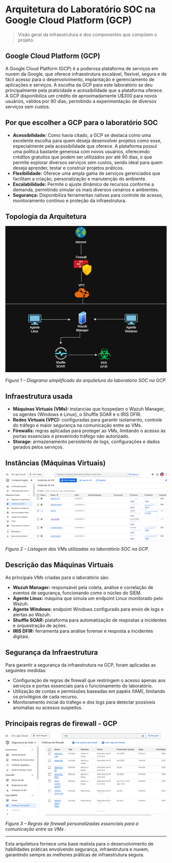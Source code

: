 # Arquitetura do Laboratório SOC na Google Cloud Platform (GCP)

>Visão geral da infraestrutura e dos componentes que compõem o projeto.

## Google Cloud Platform (GCP)

A Google Cloud Platform (GCP) é a poderosa plataforma de serviços em nuvem da Google, que oferece infraestrutura escalável, flexível, segura e de fácil acesso para o desenvolvimento, implantação e gerenciamento de aplicações e serviços. A escolha da GCP para este laboratório se deu principalmente pela praticidade e acessibilidade que a plataforma oferece. A GCP disponibiliza um crédito de aproximadamente U$300 para novos usuários, válidos por 90 dias, permitindo a experimentação de diversos serviços sem custos.

## Por que escolher a GCP para o laboratório SOC

- **Acessibilidade:** Como havia citado, a GCP se destaca como uma excelente escolha para quem deseja desenvolver projetos como esse, especialmente pela acessibilidade que oferece. A plataforma possuí uma política bastante generosa com novos usuários, oferecendo créditos gratuitos que podem ser utilizados por até 90 dias, o que permite explorar diversos serviços sem custos, sendo ideal para quem deseja aprender, testar e construir projetos práticos.
- **Flexibilidade:** Oferece uma ampla gama de serviços gerenciados que facilitam a criação, personalização e manutenção do ambiente.
- **Escalabilidade:** Permite o ajuste dinâmico de recursos conforme a demanda, permitindo simular os mais diversos cenários e ambientes.
- **Segurança:** Disponibiliza ferramentas nativas para controle de acesso, monitoramento contínuo e proteção da infraestrutura. 

## Topologia da Arquitetura

![Diagrama da arquitetura do laboratório SOC](../images/topologia/Topologia.png)

*Figura 1 – Diagrama simplificado da arquitetura do laboratório SOC na GCP.*

## Infraestrutura usada

- **Máquinas Virtuais (VMs):** instancias que hospedam o Wazuh Manager, os agentes (Windows e Linux), o Shuffle SOAR e o IRIS DFIR.
- **Redes Virtuais (VPC):** configuradas para garantir isolamento, controle do tráfego e maior segurança na comunicação entre as VMs.
- **Firewalls:** regras aplicadas para proteger as VMs, limitando o acesso às portas essenciais e prevenindo tráfego não autorizado.
- **Storage:** armazenamento persistente de logs, configurações e dados gerados pelos serviços.

## Instâncias (Máquinas Virtuais)
![Máquinas Virtuais do laboratório SOC](../images/gcp/InstanciasVms.png)

*Figura 2 – Listagem das VMs utilizadas no laboratório SOC na GCP.*

## Descrição das Máquinas Virtuais

As principais VMs criadas para o laboratório são:

- **Wazuh Manager:** responsável pela coleta, análise e correlação de eventos de segurança, funcionando como o núcleo do SIEM.
- **Agente Linux:** máquina que simula um endpoint Linux monitorado pelo Wazuh.
- **Agente Windows:** endpoint Windows configurado para envio de logs e alertas ao Wazuh.
- **Shuffle SOAR:** plataforma para automatização de respostas a incidentes e orquestração de ações.
- **IRIS DFIR:** ferramenta para análise forense e resposta a incidentes digitais.

## Segurança da Infraestrutura

Para garantir a segurança da infraestrutura na GCP, foram aplicadas as seguintes medidas:

- Configuração de regras de firewall que restringem o acesso apenas aos serviços e portas essenciais para o funcionamento do laboratório.
- Utilização de contas e permissões baseadas em papéis (IAM), limitando os privilégios de cada recurso.
- Monitoramento inicial do tráfego e dos logs para detectar possíveis anomalias ou acessos suspeitos.

## Principais regras de firewall - GCP
![Principais regras de firewall do projeto](../images/gcp/FirewallRules.png)

*Figura 3 – Regras de firewall personalizadas essenciais para a comunicação entre as VMs .*

---

Esta arquitetura fornece uma base realista para o desenvolvimento de habilidades práticas envolvendo segurança, infraestrutura e nuvem, garantindo sempre as melhores práticas de infraestrutura segura. 